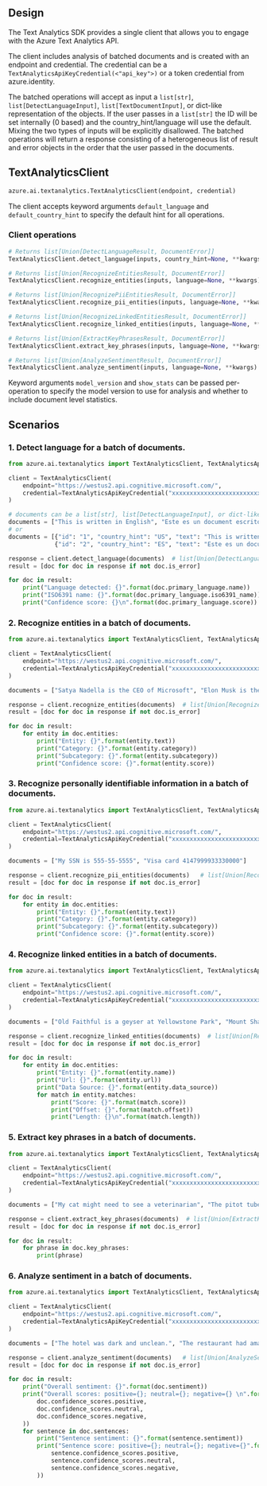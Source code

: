 
## Design

The Text Analytics SDK provides a single client that allows you to engage with the Azure Text Analytics API.

The client includes analysis of batched documents and is created with an endpoint and credential. 
The credential can be a `TextAnalyticsApiKeyCredential(<"api_key">)` or a token credential from azure.identity.

The batched operations will accept as input a `list[str]`, `list[DetectLanguageInput]`, 
`list[TextDocumentInput]`, or dict-like representation of the objects. If the user passes in a `list[str]` the ID 
will be set internally (0 based) and the country_hint/language will use the default. Mixing the two types of inputs 
will be explicitly disallowed. The batched operations will return a response consisting of a heterogeneous list of 
result and error objects in the order that the user passed in the documents.


## TextAnalyticsClient
```python
azure.ai.textanalytics.TextAnalyticsClient(endpoint, credential)
```

The client accepts keyword arguments `default_language` and `default_country_hint` to specify the default
hint for all operations.

### Client operations

```python
# Returns list[Union[DetectLanguageResult, DocumentError]]
TextAnalyticsClient.detect_language(inputs, country_hint=None, **kwargs)

# Returns list[Union[RecognizeEntitiesResult, DocumentError]]
TextAnalyticsClient.recognize_entities(inputs, language=None, **kwargs)

# Returns list[Union[RecognizePiiEntitiesResult, DocumentError]]
TextAnalyticsClient.recognize_pii_entities(inputs, language=None, **kwargs)

# Returns list[Union[RecognizeLinkedEntitiesResult, DocumentError]]
TextAnalyticsClient.recognize_linked_entities(inputs, language=None, **kwargs)

# Returns list[Union[ExtractKeyPhrasesResult, DocumentError]]
TextAnalyticsClient.extract_key_phrases(inputs, language=None, **kwargs)

# Returns list[Union[AnalyzeSentimentResult, DocumentError]]
TextAnalyticsClient.analyze_sentiment(inputs, language=None, **kwargs)
```

Keyword arguments `model_version` and `show_stats` can be passed per-operation to specify the model version to use 
for analysis and whether to include document level statistics.


## Scenarios

### 1. Detect language for a batch of documents.
```python
from azure.ai.textanalytics import TextAnalyticsClient, TextAnalyticsApiKeyCredential

client = TextAnalyticsClient(
    endpoint="https://westus2.api.cognitive.microsoft.com/",
    credential=TextAnalyticsApiKeyCredential("xxxxxxxxxxxxxxxxxxxxxxxxxxxxxxxx"),
)

# documents can be a list[str], list[DetectLanguageInput], or dict-like representation of object
documents = ["This is written in English", "Este es un document escrito en Español."]
# or
documents = [{"id": "1", "country_hint": "US", "text": "This is written in English"}, 
             {"id": "2", "country_hint": "ES", "text": "Este es un document escrito en Español."}]

response = client.detect_language(documents)  # list[Union[DetectLanguageResult, DocumentError]]
result = [doc for doc in response if not doc.is_error]

for doc in result:
    print("Language detected: {}".format(doc.primary_language.name))
    print("ISO6391 name: {}".format(doc.primary_language.iso6391_name))
    print("Confidence score: {}\n".format(doc.primary_language.score))
```

### 2. Recognize entities in a batch of documents.
```python
from azure.ai.textanalytics import TextAnalyticsClient, TextAnalyticsApiKeyCredential

client = TextAnalyticsClient(
    endpoint="https://westus2.api.cognitive.microsoft.com/",
    credential=TextAnalyticsApiKeyCredential("xxxxxxxxxxxxxxxxxxxxxxxxxxxxxxxx"),
)

documents = ["Satya Nadella is the CEO of Microsoft", "Elon Musk is the CEO of SpaceX and Tesla."]

response = client.recognize_entities(documents)  # list[Union[RecognizeEntitiesResult, DocumentError]]
result = [doc for doc in response if not doc.is_error]

for doc in result:
    for entity in doc.entities:
        print("Entity: {}".format(entity.text))
        print("Category: {}".format(entity.category))
        print("Subcategory: {}".format(entity.subcategory))
        print("Confidence score: {}".format(entity.score))
```

### 3. Recognize personally identifiable information in a batch of documents.
```python
from azure.ai.textanalytics import TextAnalyticsClient, TextAnalyticsApiKeyCredential

client = TextAnalyticsClient(
    endpoint="https://westus2.api.cognitive.microsoft.com/",
    credential=TextAnalyticsApiKeyCredential("xxxxxxxxxxxxxxxxxxxxxxxxxxxxxxxx"),
)

documents = ["My SSN is 555-55-5555", "Visa card 4147999933330000"]

response = client.recognize_pii_entities(documents)   # list[Union[RecognizePiiEntitiesResult, DocumentError]]
result = [doc for doc in response if not doc.is_error]

for doc in result:
    for entity in doc.entities:
        print("Entity: {}".format(entity.text))
        print("Category: {}".format(entity.category))
        print("Subcategory: {}".format(entity.subcategory))
        print("Confidence score: {}".format(entity.score))
```

### 4. Recognize linked entities in a batch of documents.
```python
from azure.ai.textanalytics import TextAnalyticsClient, TextAnalyticsApiKeyCredential

client = TextAnalyticsClient(
    endpoint="https://westus2.api.cognitive.microsoft.com/",
    credential=TextAnalyticsApiKeyCredential("xxxxxxxxxxxxxxxxxxxxxxxxxxxxxxxx"),
)

documents = ["Old Faithful is a geyser at Yellowstone Park", "Mount Shasta has lenticular clouds."]

response = client.recognize_linked_entities(documents)  # list[Union[RecognizeLinkedEntitiesResult, DocumentError]]
result = [doc for doc in response if not doc.is_error]

for doc in result:
    for entity in doc.entities:
        print("Entity: {}".format(entity.name))
        print("Url: {}".format(entity.url))
        print("Data Source: {}".format(entity.data_source))
        for match in entity.matches:
            print("Score: {}".format(match.score))
            print("Offset: {}".format(match.offset))
            print("Length: {}\n".format(match.length))
```

### 5. Extract key phrases in a batch of documents.
```python
from azure.ai.textanalytics import TextAnalyticsClient, TextAnalyticsApiKeyCredential

client = TextAnalyticsClient(
    endpoint="https://westus2.api.cognitive.microsoft.com/",
    credential=TextAnalyticsApiKeyCredential("xxxxxxxxxxxxxxxxxxxxxxxxxxxxxxxx"),
)

documents = ["My cat might need to see a veterinarian", "The pitot tube is used to measure airspeed."]

response = client.extract_key_phrases(documents)  # list[Union[ExtractKeyPhrasesResult, DocumentError]]
result = [doc for doc in response if not doc.is_error]

for doc in result:
    for phrase in doc.key_phrases:
        print(phrase)
```

### 6. Analyze sentiment in a batch of documents.
```python
from azure.ai.textanalytics import TextAnalyticsClient, TextAnalyticsApiKeyCredential

client = TextAnalyticsClient(
    endpoint="https://westus2.api.cognitive.microsoft.com/",
    credential=TextAnalyticsApiKeyCredential("xxxxxxxxxxxxxxxxxxxxxxxxxxxxxxxx"),
)

documents = ["The hotel was dark and unclean.", "The restaurant had amazing gnocci."]

response = client.analyze_sentiment(documents)   # list[Union[AnalyzeSentimentResult, DocumentError]]
result = [doc for doc in response if not doc.is_error]

for doc in result:
    print("Overall sentiment: {}".format(doc.sentiment))
    print("Overall scores: positive={}; neutral={}; negative={} \n".format(
        doc.confidence_scores.positive,
        doc.confidence_scores.neutral,
        doc.confidence_scores.negative,
    ))
    for sentence in doc.sentences:
        print("Sentence sentiment: {}".format(sentence.sentiment))
        print("Sentence score: positive={}; neutral={}; negative={}".format(
            sentence.confidence_scores.positive,
            sentence.confidence_scores.neutral,
            sentence.confidence_scores.negative,
        ))
```